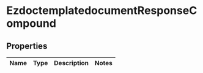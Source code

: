 
# EzdoctemplatedocumentResponseCompound

## Properties
| Name | Type | Description | Notes |
| ------------ | ------------- | ------------- | ------------- |



